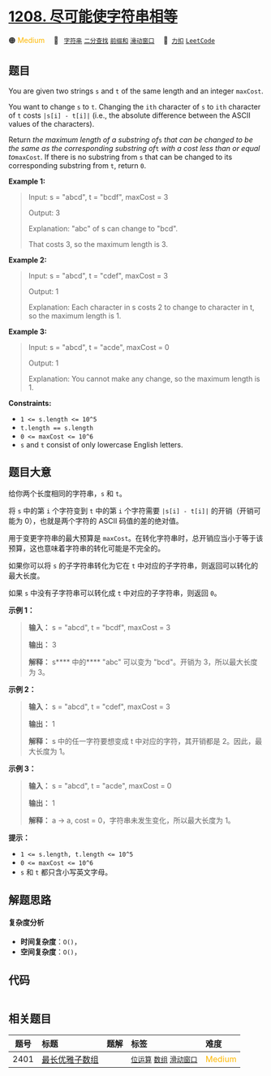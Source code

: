 # [1208. 尽可能使字符串相等](https://2xiao.github.io/leetcode-js/problem/1208.html)

🟠 <font color=#ffb800>Medium</font>&emsp; 🔖&ensp; [`字符串`](/tag/string.md) [`二分查找`](/tag/binary-search.md) [`前缀和`](/tag/prefix-sum.md) [`滑动窗口`](/tag/sliding-window.md)&emsp; 🔗&ensp;[`力扣`](https://leetcode.cn/problems/get-equal-substrings-within-budget) [`LeetCode`](https://leetcode.com/problems/get-equal-substrings-within-budget)

## 题目

You are given two strings `s` and `t` of the same length and an integer
`maxCost`.

You want to change `s` to `t`. Changing the `ith` character of `s` to `ith`
character of `t` costs `|s[i] - t[i]|` (i.e., the absolute difference between
the ASCII values of the characters).

Return _the maximum length of a substring of_`s` _that can be changed to be
the same as the corresponding substring of_`t` _with a cost less than or equal
to_`maxCost`. If there is no substring from `s` that can be changed to its
corresponding substring from `t`, return `0`.



**Example 1:**

> Input: s = "abcd", t = "bcdf", maxCost = 3
> 
> Output: 3
> 
> Explanation: "abc" of s can change to "bcd".
> 
> That costs 3, so the maximum length is 3.

**Example 2:**

> Input: s = "abcd", t = "cdef", maxCost = 3
> 
> Output: 1
> 
> Explanation: Each character in s costs 2 to change to character in t,  so the maximum length is 1.

**Example 3:**

> Input: s = "abcd", t = "acde", maxCost = 0
> 
> Output: 1
> 
> Explanation: You cannot make any change, so the maximum length is 1.

**Constraints:**

  * `1 <= s.length <= 10^5`
  * `t.length == s.length`
  * `0 <= maxCost <= 10^6`
  * `s` and `t` consist of only lowercase English letters.


## 题目大意

给你两个长度相同的字符串，`s` 和 `t`。

将 `s` 中的第 `i` 个字符变到 `t` 中的第 `i` 个字符需要 `|s[i] - t[i]|` 的开销（开销可能为 0），也就是两个字符的
ASCII 码值的差的绝对值。

用于变更字符串的最大预算是 `maxCost`。在转化字符串时，总开销应当小于等于该预算，这也意味着字符串的转化可能是不完全的。

如果你可以将 `s` 的子字符串转化为它在 `t` 中对应的子字符串，则返回可以转化的最大长度。

如果 `s` 中没有子字符串可以转化成 `t` 中对应的子字符串，则返回 `0`。

**示例 1：**

> 
> 
> 
> 
> 
> **输入：** s = "abcd", t = "bcdf", maxCost = 3
> 
> **输出：** 3
> 
> **解释：** s**** 中的**** "abc" 可以变为 "bcd"。开销为 3，所以最大长度为 3。

**示例 2：**

> 
> 
> 
> 
> 
> **输入：** s = "abcd", t = "cdef", maxCost = 3
> 
> **输出：** 1
> 
> **解释：** s 中的任一字符要想变成 t 中对应的字符，其开销都是 2。因此，最大长度为 1。
> 
> 

**示例 3：**

> 
> 
> 
> 
> 
> **输入：** s = "abcd", t = "acde", maxCost = 0
> 
> **输出：** 1
> 
> **解释：** a -> a, cost = 0，字符串未发生变化，所以最大长度为 1。
> 
> 

**提示：**

  * `1 <= s.length, t.length <= 10^5`
  * `0 <= maxCost <= 10^6`
  * `s` 和 `t` 都只含小写英文字母。


## 解题思路

#### 复杂度分析

- **时间复杂度**：`O()`，
- **空间复杂度**：`O()`，

## 代码

```javascript

```

## 相关题目

<!-- prettier-ignore -->
| 题号 | 标题 | 题解 | 标签 | 难度 |
| :------: | :------ | :------: | :------ | :------ |
| 2401 | [最长优雅子数组](https://leetcode.com/problems/longest-nice-subarray) |  |  [`位运算`](/tag/bit-manipulation.md) [`数组`](/tag/array.md) [`滑动窗口`](/tag/sliding-window.md) | <font color=#ffb800>Medium</font> |